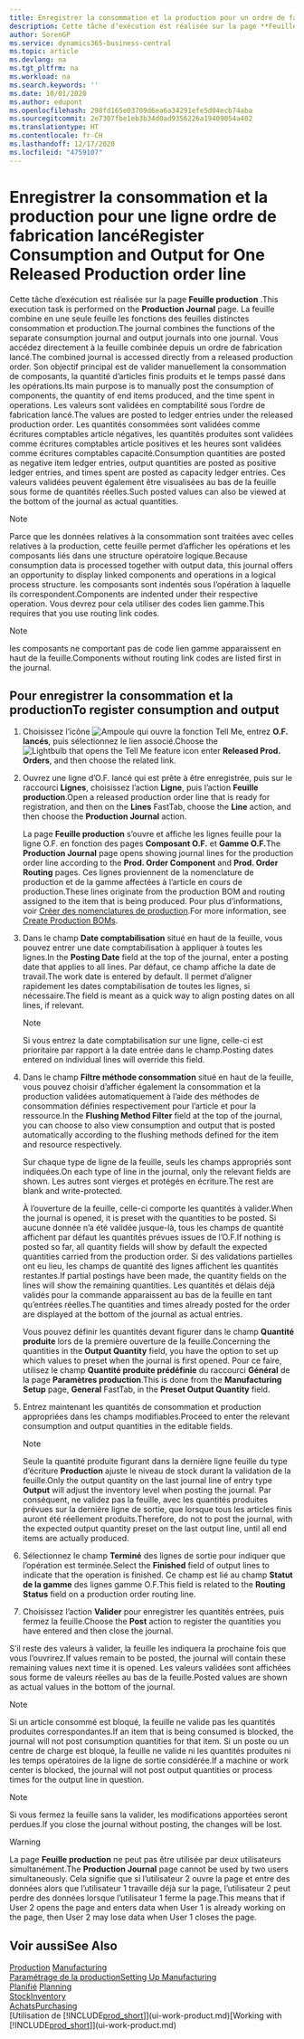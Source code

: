 ```yaml
---
title: Enregistrer la consommation et la production pour un ordre de fabrication | Microsoft Docs
description: Cette tâche d’exécution est réalisée sur la page **Feuille production** . La feuille combine en une seule feuille les fonctions des feuilles distinctes consommation et production. Vous accédez directement à la feuille combinée depuis un ordre de fabrication lancé. Son objectif principal est de valider manuellement la consommation de composants, la quantité d’articles finis produits et le temps passé dans les opérations.
author: SorenGP
ms.service: dynamics365-business-central
ms.topic: article
ms.devlang: na
ms.tgt_pltfrm: na
ms.workload: na
ms.search.keywords: ''
ms.date: 10/01/2020
ms.author: edupont
ms.openlocfilehash: 298fd165e03709d6ea6a34291efe5d04ecb74aba
ms.sourcegitcommit: 2e7307fbe1eb3b34d0ad9356226a19409054a402
ms.translationtype: HT
ms.contentlocale: fr-CH
ms.lasthandoff: 12/17/2020
ms.locfileid: "4759107"
---
```

# <a name="register-consumption-and-output-for-one-released-production-order-line"></a><span data-ttu-id="8f7ad-106">Enregistrer la consommation et la production pour une ligne ordre de fabrication lancé</span><span class="sxs-lookup"><span data-stu-id="8f7ad-106">Register Consumption and Output for One Released Production order line</span></span>
<span data-ttu-id="8f7ad-107">Cette tâche d’exécution est réalisée sur la page **Feuille production** .</span><span class="sxs-lookup"><span data-stu-id="8f7ad-107">This execution task is performed on the **Production Journal** page.</span></span> <span data-ttu-id="8f7ad-108">La feuille combine en une seule feuille les fonctions des feuilles distinctes consommation et production.</span><span class="sxs-lookup"><span data-stu-id="8f7ad-108">The journal combines the functions of the separate consumption journal and output journals into one journal.</span></span> <span data-ttu-id="8f7ad-109">Vous accédez directement à la feuille combinée depuis un ordre de fabrication lancé.</span><span class="sxs-lookup"><span data-stu-id="8f7ad-109">The combined journal is accessed directly from a released production order.</span></span> <span data-ttu-id="8f7ad-110">Son objectif principal est de valider manuellement la consommation de composants, la quantité d’articles finis produits et le temps passé dans les opérations.</span><span class="sxs-lookup"><span data-stu-id="8f7ad-110">Its main purpose is to manually post the consumption of components, the quantity of end items produced, and the time spent in operations.</span></span> <span data-ttu-id="8f7ad-111">Les valeurs sont validées en comptabilité sous l’ordre de fabrication lancé.</span><span class="sxs-lookup"><span data-stu-id="8f7ad-111">The values are posted to ledger entries under the released production order.</span></span> <span data-ttu-id="8f7ad-112">Les quantités consommées sont validées comme écritures comptables article négatives, les quantités produites sont validées comme écritures comptables article positives et les heures sont validées comme écritures comptables capacité.</span><span class="sxs-lookup"><span data-stu-id="8f7ad-112">Consumption quantities are posted as negative item ledger entries, output quantities are posted as positive ledger entries, and times spent are posted as capacity ledger entries.</span></span> <span data-ttu-id="8f7ad-113">Ces valeurs validées peuvent également être visualisées au bas de la feuille sous forme de quantités réelles.</span><span class="sxs-lookup"><span data-stu-id="8f7ad-113">Such posted values can also be viewed at the bottom of the journal as actual quantities.</span></span>  

> [!NOTE]  
>  <span data-ttu-id="8f7ad-114">Parce que les données relatives à la consommation sont traitées avec celles relatives à la production, cette feuille permet d’afficher les opérations et les composants liés dans une structure opératoire logique.</span><span class="sxs-lookup"><span data-stu-id="8f7ad-114">Because consumption data is processed together with output data, this journal offers an opportunity to display linked components and operations in a logical process structure.</span></span> <span data-ttu-id="8f7ad-115">les composants sont indentés sous l’opération à laquelle ils correspondent.</span><span class="sxs-lookup"><span data-stu-id="8f7ad-115">Components are indented under their respective operation.</span></span> <span data-ttu-id="8f7ad-116">Vous devrez pour cela utiliser des codes lien gamme.</span><span class="sxs-lookup"><span data-stu-id="8f7ad-116">This requires that you use routing link codes.</span></span>  

> [!NOTE]  
>  <span data-ttu-id="8f7ad-117">les composants ne comportant pas de code lien gamme apparaissent en haut de la feuille.</span><span class="sxs-lookup"><span data-stu-id="8f7ad-117">Components without routing link codes are listed first in the journal.</span></span>  

## <a name="to-register-consumption-and-output"></a><span data-ttu-id="8f7ad-118">Pour enregistrer la consommation et la production</span><span class="sxs-lookup"><span data-stu-id="8f7ad-118">To register consumption and output</span></span>  
1.  <span data-ttu-id="8f7ad-119">Choisissez l’icône ![Ampoule qui ouvre la fonction Tell Me](media/ui-search/search_small.png "Dites-moi ce que vous voulez faire"), entrez **O.F. lancés**, puis sélectionnez le lien associé.</span><span class="sxs-lookup"><span data-stu-id="8f7ad-119">Choose the ![Lightbulb that opens the Tell Me feature](media/ui-search/search_small.png "Tell me what you want to do") icon enter **Released Prod. Orders**, and then choose the related link.</span></span>  
2.  <span data-ttu-id="8f7ad-120">Ouvrez une ligne d’O.F. lancé qui est prête à être enregistrée, puis sur le raccourci **Lignes**, choisissez l’action **Ligne**, puis l’action **Feuille production**.</span><span class="sxs-lookup"><span data-stu-id="8f7ad-120">Open a released production order line that is ready for registration, and then on the **Lines** FastTab, choose the **Line** action, and then choose the **Production Journal** action.</span></span>  

    <span data-ttu-id="8f7ad-121">La page **Feuille production** s’ouvre et affiche les lignes feuille pour la ligne O.F. en fonction des pages **Composant O.F.** et **Gamme O.F.**</span><span class="sxs-lookup"><span data-stu-id="8f7ad-121">The **Production Journal** page opens showing journal lines for the production order line according to the **Prod. Order Component** and **Prod. Order Routing** pages.</span></span> <span data-ttu-id="8f7ad-122">Ces lignes proviennent de la nomenclature de production et de la gamme affectées à l’article en cours de production.</span><span class="sxs-lookup"><span data-stu-id="8f7ad-122">These lines originate from the production BOM and routing assigned to the item that is being produced.</span></span> <span data-ttu-id="8f7ad-123">Pour plus d’informations, voir [Créer des nomenclatures de production](production-how-to-create-routings.md).</span><span class="sxs-lookup"><span data-stu-id="8f7ad-123">For more information, see [Create Production BOMs](production-how-to-create-routings.md).</span></span>  

3.  <span data-ttu-id="8f7ad-124">Dans le champ **Date comptabilisation** situé en haut de la feuille, vous pouvez entrer une date comptabilisation à appliquer à toutes les lignes.</span><span class="sxs-lookup"><span data-stu-id="8f7ad-124">In the **Posting Date** field at the top of the journal, enter a posting date that applies to all lines.</span></span> <span data-ttu-id="8f7ad-125">Par défaut, ce champ affiche la date de travail.</span><span class="sxs-lookup"><span data-stu-id="8f7ad-125">The work date is entered by default.</span></span> <span data-ttu-id="8f7ad-126">Il permet d’aligner rapidement les dates comptabilisation de toutes les lignes, si nécessaire.</span><span class="sxs-lookup"><span data-stu-id="8f7ad-126">The field is meant as a quick way to align posting dates on all lines, if relevant.</span></span>  

    > [!NOTE]  
    >  <span data-ttu-id="8f7ad-127">Si vous entrez la date comptabilisation sur une ligne, celle-ci est prioritaire par rapport à la date entrée dans le champ.</span><span class="sxs-lookup"><span data-stu-id="8f7ad-127">Posting dates entered on individual lines will override this field.</span></span>  

4.  <span data-ttu-id="8f7ad-128">Dans le champ **Filtre méthode consommation** situé en haut de la feuille, vous pouvez choisir d’afficher également la consommation et la production validées automatiquement à l’aide des méthodes de consommation définies respectivement pour l’article et pour la ressource.</span><span class="sxs-lookup"><span data-stu-id="8f7ad-128">In the **Flushing Method Filter** field at the top of the journal, you can choose to also view consumption and output that is posted automatically according to the flushing methods defined for the item and resource respectively.</span></span>  

    <span data-ttu-id="8f7ad-129">Sur chaque type de ligne de la feuille, seuls les champs appropriés sont indiquées.</span><span class="sxs-lookup"><span data-stu-id="8f7ad-129">On each type of line in the journal, only the relevant fields are shown.</span></span> <span data-ttu-id="8f7ad-130">Les autres sont vierges et protégés en écriture.</span><span class="sxs-lookup"><span data-stu-id="8f7ad-130">The rest are blank and write-protected.</span></span>  

    <span data-ttu-id="8f7ad-131">À l’ouverture de la feuille, celle-ci comporte les quantités à valider.</span><span class="sxs-lookup"><span data-stu-id="8f7ad-131">When the journal is opened, it is preset with the quantities to be posted.</span></span> <span data-ttu-id="8f7ad-132">Si aucune donnée n’a été validée jusque-là, tous les champs de quantité affichent par défaut les quantités prévues issues de l’O.F.</span><span class="sxs-lookup"><span data-stu-id="8f7ad-132">If nothing is posted so far, all quantity fields will show by default the expected quantities carried from the production order.</span></span> <span data-ttu-id="8f7ad-133">Si des validations partielles ont eu lieu, les champs de quantité des lignes affichent les quantités restantes.</span><span class="sxs-lookup"><span data-stu-id="8f7ad-133">If partial postings have been made, the quantity fields on the lines will show the remaining quantities.</span></span> <span data-ttu-id="8f7ad-134">Les quantités et délais déjà validés pour la commande apparaissent au bas de la feuille en tant qu’entrées réelles.</span><span class="sxs-lookup"><span data-stu-id="8f7ad-134">The quantities and times already posted for the order are displayed at the bottom of the journal as actual entries.</span></span>  

    <span data-ttu-id="8f7ad-135">Vous pouvez définir les quantités devant figurer dans le champ **Quantité produite** lors de la première ouverture de la feuille.</span><span class="sxs-lookup"><span data-stu-id="8f7ad-135">Concerning the quantities in the **Output Quantity** field, you have the option to set up which values to preset when the journal is first opened.</span></span> <span data-ttu-id="8f7ad-136">Pour ce faire, utilisez le champ **Quantité produite prédéfinie** du raccourci **Général** de la page **Paramètres production**.</span><span class="sxs-lookup"><span data-stu-id="8f7ad-136">This is done from the **Manufacturing Setup** page, **General** FastTab, in the **Preset Output Quantity** field.</span></span>

5.  <span data-ttu-id="8f7ad-137">Entrez maintenant les quantités de consommation et production appropriées dans les champs modifiables.</span><span class="sxs-lookup"><span data-stu-id="8f7ad-137">Proceed to enter the relevant consumption and output quantities in the editable fields.</span></span>  

    > [!NOTE]  
    >  <span data-ttu-id="8f7ad-138">Seule la quantité produite figurant dans la dernière ligne feuille du type d’écriture **Production** ajuste le niveau de stock durant la validation de la feuille.</span><span class="sxs-lookup"><span data-stu-id="8f7ad-138">Only the output quantity on the last journal line of entry type **Output** will adjust the inventory level when posting the journal.</span></span> <span data-ttu-id="8f7ad-139">Par conséquent, ne validez pas la feuille, avec les quantités produites prévues sur la dernière ligne de sortie, que lorsque tous les articles finis auront été réellement produits.</span><span class="sxs-lookup"><span data-stu-id="8f7ad-139">Therefore, do not to post the journal, with the expected output quantity preset on the last output line, until all end items are actually produced.</span></span>  

6.  <span data-ttu-id="8f7ad-140">Sélectionnez le champ **Terminé** des lignes de sortie pour indiquer que l’opération est terminée.</span><span class="sxs-lookup"><span data-stu-id="8f7ad-140">Select the **Finished** field of output lines to indicate that the operation is finished.</span></span> <span data-ttu-id="8f7ad-141">Ce champ est lié au champ **Statut de la gamme** des lignes gamme O.F.</span><span class="sxs-lookup"><span data-stu-id="8f7ad-141">This field is related to the **Routing Status** field on a production order routing line.</span></span>  
7.  <span data-ttu-id="8f7ad-142">Choisissez l’action **Valider** pour enregistrer les quantités entrées, puis fermez la feuille.</span><span class="sxs-lookup"><span data-stu-id="8f7ad-142">Choose the **Post** action to register the quantities you have entered and then close the journal.</span></span>  

<span data-ttu-id="8f7ad-143">S’il reste des valeurs à valider, la feuille les indiquera la prochaine fois que vous l’ouvrirez.</span><span class="sxs-lookup"><span data-stu-id="8f7ad-143">If values remain to be posted, the journal will contain these remaining values next time it is opened.</span></span> <span data-ttu-id="8f7ad-144">Les valeurs validées sont affichées sous forme de valeurs réelles au bas de la feuille.</span><span class="sxs-lookup"><span data-stu-id="8f7ad-144">Posted values are shown as actual values in the bottom of the journal.</span></span>  

> [!NOTE]  
>  <span data-ttu-id="8f7ad-145">Si un article consommé est bloqué, la feuille ne valide pas les quantités produites correspondantes.</span><span class="sxs-lookup"><span data-stu-id="8f7ad-145">If an item that is being consumed is blocked, the journal will not post consumption quantities for that item.</span></span> <span data-ttu-id="8f7ad-146">Si un poste ou un centre de charge est bloqué, la feuille ne valide ni les quantités produites ni les temps opératoires de la ligne de sortie considérée.</span><span class="sxs-lookup"><span data-stu-id="8f7ad-146">If a machine or work center is blocked, the journal will not post output quantities or process times for the output line in question.</span></span>  

> [!NOTE]  
>  <span data-ttu-id="8f7ad-147">Si vous fermez la feuille sans la valider, les modifications apportées seront perdues.</span><span class="sxs-lookup"><span data-stu-id="8f7ad-147">If you close the journal without posting, the changes will be lost.</span></span>  

> [!WARNING]  
>  <span data-ttu-id="8f7ad-148">La page **Feuille production** ne peut pas être utilisée par deux utilisateurs simultanément.</span><span class="sxs-lookup"><span data-stu-id="8f7ad-148">The **Production Journal** page cannot be used by two users simultaneously.</span></span> <span data-ttu-id="8f7ad-149">Cela signifie que si l’utilisateur 2 ouvre la page et entre des données alors que l’utilisateur 1 travaille déjà sur la page, l’utilisateur 2 peut perdre des données lorsque l’utilisateur 1 ferme la page.</span><span class="sxs-lookup"><span data-stu-id="8f7ad-149">This means that if User 2 opens the page and enters data when User 1 is already working on the page, then User 2 may lose data when User 1 closes the page.</span></span>  

## <a name="see-also"></a><span data-ttu-id="8f7ad-150">Voir aussi</span><span class="sxs-lookup"><span data-stu-id="8f7ad-150">See Also</span></span>  
<span data-ttu-id="8f7ad-151">[Production](production-manage-manufacturing.md)  </span><span class="sxs-lookup"><span data-stu-id="8f7ad-151">[Manufacturing](production-manage-manufacturing.md)  </span></span>  
[<span data-ttu-id="8f7ad-152">Paramétrage de la production</span><span class="sxs-lookup"><span data-stu-id="8f7ad-152">Setting Up Manufacturing</span></span>](production-configure-production-processes.md)  
<span data-ttu-id="8f7ad-153">[Planifié](production-planning.md)    </span><span class="sxs-lookup"><span data-stu-id="8f7ad-153">[Planning](production-planning.md)    </span></span>  
[<span data-ttu-id="8f7ad-154">Stock</span><span class="sxs-lookup"><span data-stu-id="8f7ad-154">Inventory</span></span>](inventory-manage-inventory.md)  
[<span data-ttu-id="8f7ad-155">Achats</span><span class="sxs-lookup"><span data-stu-id="8f7ad-155">Purchasing</span></span>](purchasing-manage-purchasing.md)  
<span data-ttu-id="8f7ad-156">[Utilisation de [!INCLUDE[prod_short](includes/prod_short.md)]](ui-work-product.md)</span><span class="sxs-lookup"><span data-stu-id="8f7ad-156">[Working with [!INCLUDE[prod_short](includes/prod_short.md)]](ui-work-product.md)</span></span>
